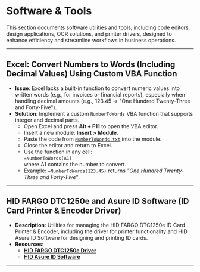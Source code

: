 # Software & Tools

This section documents software utilities and tools, including code editors, design applications, OCR solutions, and printer drivers, designed to enhance efficiency and streamline workflows in business operations.

---

## Excel: Convert Numbers to Words (Including Decimal Values) Using Custom VBA Function

- **Issue**: Excel lacks a built-in function to convert numeric values into written words (e.g., for invoices or financial reports), especially when handling decimal amounts (e.g., 123.45 → "One Hundred Twenty-Three and Forty-Five").
- **Solution**: Implement a custom `NumberToWords` VBA function that supports integer and decimal parts.
  - Open Excel and press **Alt + F11** to open the VBA editor.
  - Insert a new module: **Insert > Module**.
  - Paste the code from [`NumberToWords.txt`](./Files/NumberToWords.txt) into the module.
  - Close the editor and return to Excel.
  - Use the function in any cell:  
    `=NumberToWords(A1)`  
    where A1 contains the number to convert.
  - Example: `=NumberToWords(123.45)` returns _"One Hundred Twenty-Three and Forty-Five"_.

---

## HID FARGO DTC1250e and Asure ID Software (ID Card Printer & Encoder Driver)

- **Description**: Utilities for managing the HID FARGO DTC1250e ID Card Printer & Encoder, including the driver for printer functionality and HID Asure ID Software for designing and printing ID cards.
- **Resources**:
  - **[HID FARGO DTC1250e Driver](./Files/SFW-00435_RevK_DTC1250e_v5.5.0.3_setup.zip)**
  - **[HID Asure ID Software](./Files/Asure_ID_Setup_v7.8.6.537.exe)**

---
